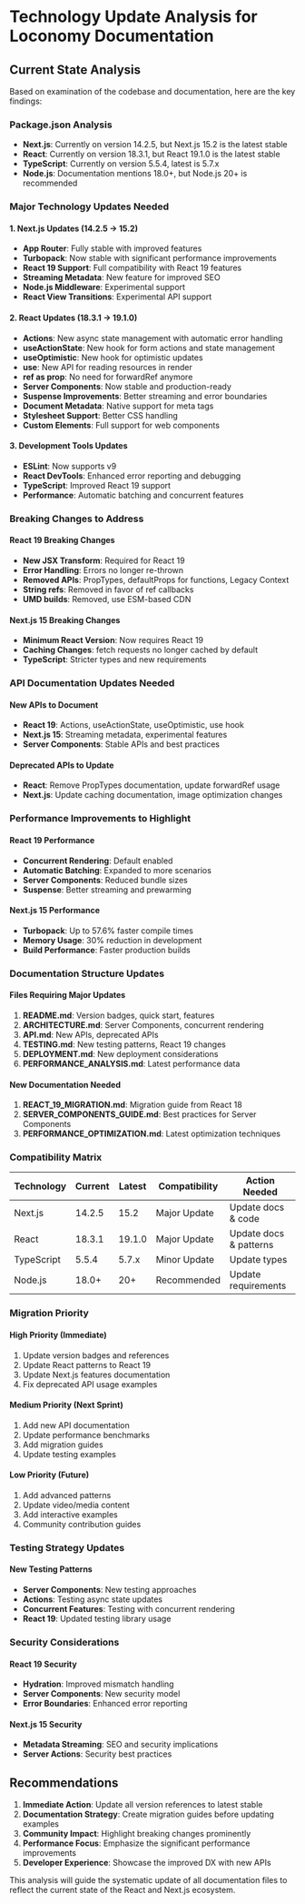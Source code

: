 # Technology Update Analysis for Loconomy Documentation

## Current State Analysis

Based on examination of the codebase and documentation, here are the key findings:

### Package.json Analysis
- **Next.js**: Currently on version 14.2.5, but Next.js 15.2 is the latest stable
- **React**: Currently on version 18.3.1, but React 19.1.0 is the latest stable
- **TypeScript**: Currently on version 5.5.4, latest is 5.7.x
- **Node.js**: Documentation mentions 18.0+, but Node.js 20+ is recommended

### Major Technology Updates Needed

#### 1. Next.js Updates (14.2.5 → 15.2)
- **App Router**: Fully stable with improved features
- **Turbopack**: Now stable with significant performance improvements
- **React 19 Support**: Full compatibility with React 19 features
- **Streaming Metadata**: New feature for improved SEO
- **Node.js Middleware**: Experimental support
- **React View Transitions**: Experimental API support

#### 2. React Updates (18.3.1 → 19.1.0)
- **Actions**: New async state management with automatic error handling
- **useActionState**: New hook for form actions and state management
- **useOptimistic**: New hook for optimistic updates
- **use**: New API for reading resources in render
- **ref as prop**: No need for forwardRef anymore
- **Server Components**: Now stable and production-ready
- **Suspense Improvements**: Better streaming and error boundaries
- **Document Metadata**: Native support for meta tags
- **Stylesheet Support**: Better CSS handling
- **Custom Elements**: Full support for web components

#### 3. Development Tools Updates
- **ESLint**: Now supports v9
- **React DevTools**: Enhanced error reporting and debugging
- **TypeScript**: Improved React 19 support
- **Performance**: Automatic batching and concurrent features

### Breaking Changes to Address

#### React 19 Breaking Changes
- **New JSX Transform**: Required for React 19
- **Error Handling**: Errors no longer re-thrown
- **Removed APIs**: PropTypes, defaultProps for functions, Legacy Context
- **String refs**: Removed in favor of ref callbacks
- **UMD builds**: Removed, use ESM-based CDN

#### Next.js 15 Breaking Changes
- **Minimum React Version**: Now requires React 19
- **Caching Changes**: fetch requests no longer cached by default
- **TypeScript**: Stricter types and new requirements

### API Documentation Updates Needed

#### New APIs to Document
- **React 19**: Actions, useActionState, useOptimistic, use hook
- **Next.js 15**: Streaming metadata, experimental features
- **Server Components**: Stable APIs and best practices

#### Deprecated APIs to Update
- **React**: Remove PropTypes documentation, update forwardRef usage
- **Next.js**: Update caching documentation, image optimization changes

### Performance Improvements to Highlight

#### React 19 Performance
- **Concurrent Rendering**: Default enabled
- **Automatic Batching**: Expanded to more scenarios
- **Server Components**: Reduced bundle sizes
- **Suspense**: Better streaming and prewarming

#### Next.js 15 Performance
- **Turbopack**: Up to 57.6% faster compile times
- **Memory Usage**: 30% reduction in development
- **Build Performance**: Faster production builds

### Documentation Structure Updates

#### Files Requiring Major Updates
1. **README.md**: Version badges, quick start, features
2. **ARCHITECTURE.md**: Server Components, concurrent rendering
3. **API.md**: New APIs, deprecated APIs
4. **TESTING.md**: New testing patterns, React 19 changes
5. **DEPLOYMENT.md**: New deployment considerations
6. **PERFORMANCE_ANALYSIS.md**: Latest performance data

#### New Documentation Needed
1. **REACT_19_MIGRATION.md**: Migration guide from React 18
2. **SERVER_COMPONENTS_GUIDE.md**: Best practices for Server Components
3. **PERFORMANCE_OPTIMIZATION.md**: Latest optimization techniques

### Compatibility Matrix

| Technology | Current | Latest | Compatibility | Action Needed |
|------------|---------|--------|---------------|---------------|
| Next.js | 14.2.5 | 15.2 | Major Update | Update docs & code |
| React | 18.3.1 | 19.1.0 | Major Update | Update docs & patterns |
| TypeScript | 5.5.4 | 5.7.x | Minor Update | Update types |
| Node.js | 18.0+ | 20+ | Recommended | Update requirements |

### Migration Priority

#### High Priority (Immediate)
1. Update version badges and references
2. Update React patterns to React 19
3. Update Next.js features documentation
4. Fix deprecated API usage examples

#### Medium Priority (Next Sprint)
1. Add new API documentation
2. Update performance benchmarks
3. Add migration guides
4. Update testing examples

#### Low Priority (Future)
1. Add advanced patterns
2. Update video/media content
3. Add interactive examples
4. Community contribution guides

### Testing Strategy Updates

#### New Testing Patterns
- **Server Components**: New testing approaches
- **Actions**: Testing async state updates
- **Concurrent Features**: Testing with concurrent rendering
- **React 19**: Updated testing library usage

### Security Considerations

#### React 19 Security
- **Hydration**: Improved mismatch handling
- **Server Components**: New security model
- **Error Boundaries**: Enhanced error reporting

#### Next.js 15 Security
- **Metadata Streaming**: SEO and security implications
- **Server Actions**: Security best practices

## Recommendations

1. **Immediate Action**: Update all version references to latest stable
2. **Documentation Strategy**: Create migration guides before updating examples
3. **Community Impact**: Highlight breaking changes prominently
4. **Performance Focus**: Emphasize the significant performance improvements
5. **Developer Experience**: Showcase the improved DX with new APIs

This analysis will guide the systematic update of all documentation files to reflect the current state of the React and Next.js ecosystem.